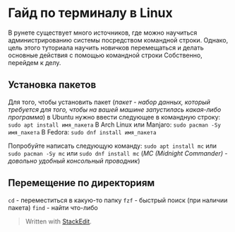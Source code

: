 
# Гайд по терминалу в Linux
В рунете существует много источников, где можно научиться администрированию системы посредством командной строки. Однако, цель этого туториала научить новичков перемещаться и делать основные действия с помощью командной строки
Собственно, перейдем к делу.
## Установка пакетов
Для того, чтобы установить пакет (*пакет - набор данных, который требуется для того, чтобы на вашей машине запустилась какая-либо программа*) в Ubuntu нужно ввести следующее в командную строку:
`sudo apt install имя_пакета`
В Arch Linux или Manjaro:
`sudo pacman -Sy имя_пакета`
В Fedora:
`sudo dnf install имя_пакета`

Попробуйте написать следующую команду:
`sudo apt install mc`  или `sudo pacman -Sy mc` или `sudo dnf install mc`
(*MC (Midnight Commander) - довольно удобный консольный проводник*)



## Перемещение по директориям
`cd` - переместиться в какую-то папку
`fzf` - быстрый поиск (при наличии пакета)
`find` - найти что-либо

> Written with [StackEdit](https://stackedit.io/).
<!--stackedit_data:
eyJoaXN0b3J5IjpbMTg1ODAxNDE4MCwtMTQ3Mjk0MDk0M119
-->